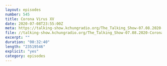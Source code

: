 ```yaml
---
layout: episodes
number: 545
title: Corona Virus XV
date: 2020-07-08T23:55:00Z
meta: https://talking-show.kchungradio.org/The_Talking_Show-07.08.2020-Coronavirus_15.mp3
file: //talking-show.kchungradio.org/The_Talking_Show-07.08.2020-Coronavirus_15.mp3
excerpt: ""
duration: "00:32:40"
length: "23519546"
explicit: "yes"
category: episodes
---
```


